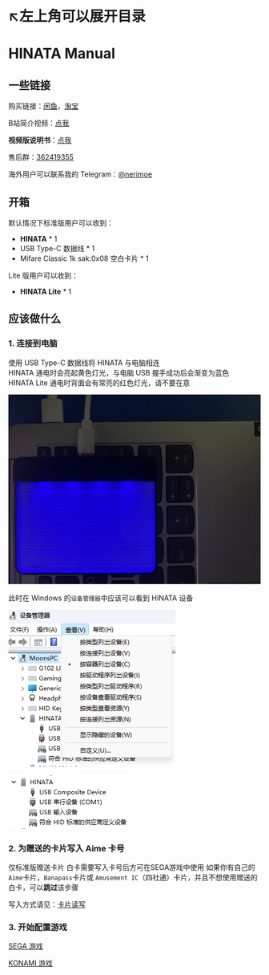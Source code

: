 # ↖️左上角可以展开目录

# HINATA Manual

## 一些链接
购买链接：[闲鱼](https://h5.m.goofish.com/item?id=760869027435&ut_sk=1.ZSf9EO9a4R0DAGErR7SMLFRy_21407387_1717915654534.copy.detail.760869027435.3833406938&forceFlush=1)，[淘宝](https://h5.m.taobao.com/awp/core/detail.htm?ft=t&id=764204902702)

B站简介视频：[点我](https://www.bilibili.com/video/BV1Gi421i7ej/)

**视频版说明书**：[点我](https://www.bilibili.com/video/BV1VQCUYyEGA/)

售后群：[362419355](https://qm.qq.com/q/r6ptk9XsQ2)

海外用户可以联系我的 Telegram：[@nerimoe](http://t.me/nerimoe)

## 开箱
默认情况下标准版用户可以收到：
* **HINATA** * 1
* USB Type-C 数据线 * 1
* Mifare Classic 1k sak:0x08 空白卡片 * 1

Lite 版用户可以收到：
* **HINATA Lite** * 1

## 应该做什么
### 1. 连接到电脑
使用 USB Type-C 数据线将 HINATA 与电脑相连<br>HINATA 通电时会亮起黄色灯光，与电脑 USB 握手成功后会渐变为蓝色<br>HINATA Lite 通电时背面会有常亮的红色灯光，请不要在意

![connection](<assets/connection.jpg>)

此时在 Windows 的```设备管理器```中应该可以看到 HINATA 设备

![devmgr0](<assets/devmgr0.png>)

![devmgr1](<assets/devmgr1.png>)


### 2. 为赠送的卡片写入 Aime 卡号
仅标准版赠送卡片
白卡需要写入卡号后方可在SEGA游戏中使用
如果你有自己的`Aime`卡片，`Banapass`卡片或 `Amusement IC`（四社通）卡片，并且不想使用赠送的白卡，可以**跳过**该步骤

写入方式请见：[卡片读写](HCP/index.md#卡片读写)

### 3. 开始配置游戏
[SEGA 游戏](SEGA/index.md)

[KONAMI 游戏](KONAMI/index.md)



